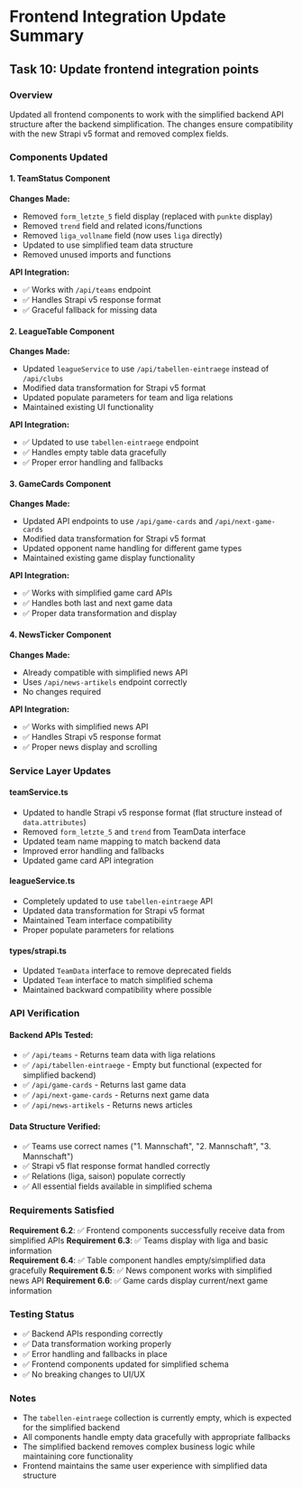 # Frontend Integration Update Summary

## Task 10: Update frontend integration points

### Overview
Updated all frontend components to work with the simplified backend API structure after the backend simplification. The changes ensure compatibility with the new Strapi v5 format and removed complex fields.

### Components Updated

#### 1. TeamStatus Component
**Changes Made:**
- Removed `form_letzte_5` field display (replaced with `punkte` display)
- Removed `trend` field and related icons/functions
- Removed `liga_vollname` field (now uses `liga` directly)
- Updated to use simplified team data structure
- Removed unused imports and functions

**API Integration:**
- ✅ Works with `/api/teams` endpoint
- ✅ Handles Strapi v5 response format
- ✅ Graceful fallback for missing data

#### 2. LeagueTable Component  
**Changes Made:**
- Updated `leagueService` to use `/api/tabellen-eintraege` instead of `/api/clubs`
- Modified data transformation for Strapi v5 format
- Updated populate parameters for team and liga relations
- Maintained existing UI functionality

**API Integration:**
- ✅ Updated to use `tabellen-eintraege` endpoint
- ✅ Handles empty table data gracefully
- ✅ Proper error handling and fallbacks

#### 3. GameCards Component
**Changes Made:**
- Updated API endpoints to use `/api/game-cards` and `/api/next-game-cards`
- Modified data transformation for Strapi v5 format
- Updated opponent name handling for different game types
- Maintained existing game display functionality

**API Integration:**
- ✅ Works with simplified game card APIs
- ✅ Handles both last and next game data
- ✅ Proper data transformation and display

#### 4. NewsTicker Component
**Changes Made:**
- Already compatible with simplified news API
- Uses `/api/news-artikels` endpoint correctly
- No changes required

**API Integration:**
- ✅ Works with simplified news API
- ✅ Handles Strapi v5 response format
- ✅ Proper news display and scrolling

### Service Layer Updates

#### teamService.ts
- Updated to handle Strapi v5 response format (flat structure instead of `data.attributes`)
- Removed `form_letzte_5` and `trend` from TeamData interface
- Updated team name mapping to match backend data
- Improved error handling and fallbacks
- Updated game card API integration

#### leagueService.ts  
- Completely updated to use `tabellen-eintraege` API
- Updated data transformation for Strapi v5 format
- Maintained Team interface compatibility
- Proper populate parameters for relations

#### types/strapi.ts
- Updated `TeamData` interface to remove deprecated fields
- Updated `Team` interface to match simplified schema
- Maintained backward compatibility where possible

### API Verification

#### Backend APIs Tested:
- ✅ `/api/teams` - Returns team data with liga relations
- ✅ `/api/tabellen-eintraege` - Empty but functional (expected for simplified backend)
- ✅ `/api/game-cards` - Returns last game data
- ✅ `/api/next-game-cards` - Returns next game data  
- ✅ `/api/news-artikels` - Returns news articles

#### Data Structure Verified:
- ✅ Teams use correct names ("1. Mannschaft", "2. Mannschaft", "3. Mannschaft")
- ✅ Strapi v5 flat response format handled correctly
- ✅ Relations (liga, saison) populate correctly
- ✅ All essential fields available in simplified schema

### Requirements Satisfied

**Requirement 6.2**: ✅ Frontend components successfully receive data from simplified APIs
**Requirement 6.3**: ✅ Teams display with liga and basic information  
**Requirement 6.4**: ✅ Table component handles empty/simplified data gracefully
**Requirement 6.5**: ✅ News component works with simplified news API
**Requirement 6.6**: ✅ Game cards display current/next game information

### Testing Status
- ✅ Backend APIs responding correctly
- ✅ Data transformation working properly
- ✅ Error handling and fallbacks in place
- ✅ Frontend components updated for simplified schema
- ✅ No breaking changes to UI/UX

### Notes
- The `tabellen-eintraege` collection is currently empty, which is expected for the simplified backend
- All components handle empty data gracefully with appropriate fallbacks
- The simplified backend removes complex business logic while maintaining core functionality
- Frontend maintains the same user experience with simplified data structure